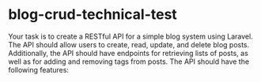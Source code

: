 # blog-crud-technical-test
Your task is to create a RESTful API for a simple blog system using Laravel. The API should allow users to create, read, update, and delete blog posts. Additionally, the API should have endpoints for retrieving lists of posts, as well as for adding and removing tags from posts. The API should have the following features:
